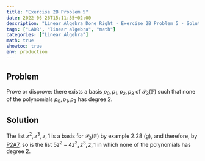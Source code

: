 ```yaml
---
title: "Exercise 2B Problem 5"
date: 2022-06-26T15:11:55+02:00
description: "Linear Algebra Done Right - Exercise 2B Problem 5 - Solution"
tags: ["LADR", "linear algebra", "math"]
categories: ["Linear Algebra"]
math: true
showtoc: true
env: production
---
```


## Problem
Prove or disprove: there exists a basis $p_0, p_1, p_2, p_3$ of $\mathcal{P}_3(\mathbb{F})$ such that none of the polynomials $p_0, p_1, p_3$ has degree 2.

## Solution
The list $z^2, z^3, z, 1$ is a basis for $\mathcal{P}_3(\mathbb{F})$ by example 2.28 (g), and therefore, by [P2A7](https://dragonoverlord3000.github.io/posts/linear_algebra/ladr/chapter2/exercise-2a-problem-7/), so is the list $5z^2 - 4z^3, z^3, z, 1$ in which none of the polynomials has degree 2.







